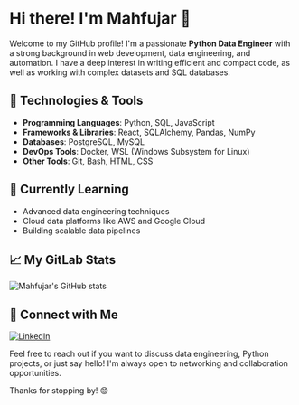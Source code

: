 # Hi there! I'm Mahfujar 👋

Welcome to my GitHub profile! I'm a passionate **Python Data Engineer** with a strong background in web development, data engineering, and automation. I have a deep interest in writing efficient and compact code, as well as working with complex datasets and SQL databases.

## 🔧 Technologies & Tools

- **Programming Languages**: Python, SQL, JavaScript
- **Frameworks & Libraries**: React, SQLAlchemy, Pandas, NumPy
- **Databases**: PostgreSQL, MySQL
- **DevOps Tools**: Docker, WSL (Windows Subsystem for Linux)
- **Other Tools**: Git, Bash, HTML, CSS

## 🌱 Currently Learning

- Advanced data engineering techniques
- Cloud data platforms like AWS and Google Cloud
- Building scalable data pipelines

## 📈 My GitLab Stats

![Mahfujar's GitHub stats](https://github-readme-stats.vercel.app/api?username=iamnoyon&show_icons=true&theme=radical&hide=stars,contribs)


## 💼 Connect with Me

[![LinkedIn](https://img.shields.io/badge/LinkedIn-Mahfujar-informational?style=flat-square&logo=linkedin&logoColor=white&color=0D76A8)](https://www.linkedin.com/in/mrnoyon/)

Feel free to reach out if you want to discuss data engineering, Python projects, or just say hello! I'm always open to networking and collaboration opportunities.

Thanks for stopping by! 😊
